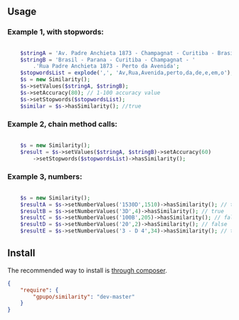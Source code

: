 

## Usage

### Example 1, with stopwords:

```PHP

	$stringA = 'Av. Padre Anchieta 1873 - Champagnat - Curitiba - Brasil';
	$stringB = 'Brasil - Parana - Curitiba - Champagnat - '
		.'Rua Padre Anchieta 1873 - Perto da Avenida';
	$stopwordsList = explode(',', 'Av,Rua,Avenida,perto,da,de,e,em,o');
	$s = new Similarity();
    $s->setValues($stringA, $stringB);
    $s->setAccuracy(80); // 1-100 accuracy value
    $s->setStopwords($stopwordsList);
	$similar = $s->hasSimilarity(); //true
```

### Example 2, chain method calls:

```PHP

	$s = new Similarity();
    $result = $s->setValues($stringA, $stringB)->setAccuracy(60)
    	->setStopwords($stopwordsList)->hasSimilarity();
```

### Example 3, numbers:

```PHP

	$s = new Similarity();
    $resultA = $s->setNumberValues('1530D',1510)->hasSimilarity(); // true
	$resultB = $s->setNumberValues('3D',4)->hasSimilarity(); // true
	$resultC = $s->setNumberValues('100B',205)->hasSimilarity(); // false
	$resultD = $s->setNumberValues('20',2)->hasSimilarity(); // false
	$resultE = $s->setNumberValues('3 - D 4',34)->hasSimilarity(); // true
```

## Install

The recommended way to install is [through composer](http://getcomposer.org).

```JSON
{
    "require": {
        "gpupo/similarity": "dev-master"
    }
}
```
